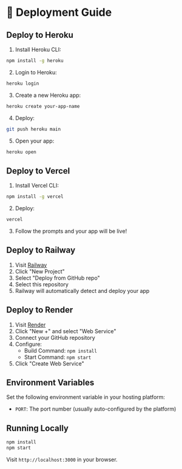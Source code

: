 # 🚀 Deployment Guide

## Deploy to Heroku

1. Install Heroku CLI:
```bash
npm install -g heroku
```

2. Login to Heroku:
```bash
heroku login
```

3. Create a new Heroku app:
```bash
heroku create your-app-name
```

4. Deploy:
```bash
git push heroku main
```

5. Open your app:
```bash
heroku open
```

## Deploy to Vercel

1. Install Vercel CLI:
```bash
npm install -g vercel
```

2. Deploy:
```bash
vercel
```

3. Follow the prompts and your app will be live!

## Deploy to Railway

1. Visit [Railway](https://railway.app)
2. Click "New Project"
3. Select "Deploy from GitHub repo"
4. Select this repository
5. Railway will automatically detect and deploy your app

## Deploy to Render

1. Visit [Render](https://render.com)
2. Click "New +" and select "Web Service"
3. Connect your GitHub repository
4. Configure:
   - Build Command: `npm install`
   - Start Command: `npm start`
5. Click "Create Web Service"

## Environment Variables

Set the following environment variable in your hosting platform:
- `PORT`: The port number (usually auto-configured by the platform)

## Running Locally

```bash
npm install
npm start
```

Visit `http://localhost:3000` in your browser.
